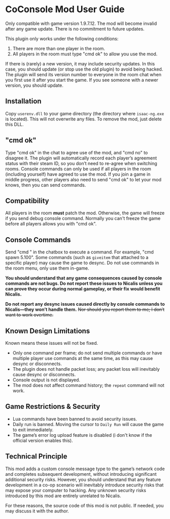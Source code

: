 # CoConsole Mod User Guide

Only compatible with game version 1.9.7.12. The mod will become invalid after any game update. There is no commitment to future updates.

This plugin only works under the following conditions:

1. There are more than one player in the room.
2. All players in the room must type "cmd ok" to allow you use the mod.

If there is (rarely) a new version, it may include security updates. In this case, you should update (or stop use the old plugin) to avoid being hacked. The plugin will send its version number to everyone in the room chat when you first use it after you start the game. If you see someone with a newer version, you should update.

## Installation

Copy `userenv.dll` to your game directory (the directory where `isaac-ng.exe` is located). This will not overwrite any files. To remove the mod, just delete this DLL.

## "cmd ok"

Type "cmd ok" in the chat to agree use of the mod, and "cmd no" to disagree it. The plugin will automatically record each player’s agreement status with their steam ID, so you don’t need to re-agree when switching rooms. Console commands can only be used if all players in the room (including yourself) have agreed to use the mod. If you join a game in middle progress, other players also need to send "cmd ok" to let your mod knows, then you can send commands.

## Compatibility

All players in the room **must** patch the mod. Otherwise, the game will freeze if you send debug console command. Normally you can't freeze the game before all players allows you with "cmd ok".

## Console Commands

Send "cmd <command>" in the chatbox to execute a command. For example, "cmd spawn 5.100". Some commands (such as `giveitem` that attached to a specific player) may cause the game to desync. Do not use commands in the room menu, only use them in-game.

**You should understand that any game consequences caused by console commands are not bugs. Do not report these issues to Nicalis unless you can prove they occur during normal gameplay, or their fix would benefit Nicalis.**

**Do not report any desync issues caused directly by console commands to Nicalis—they won’t handle them.** ~~Nor should you report them to me; I don’t want to work overtime.~~

## Known Design Limitations

Known means these issues will not be fixed.

- Only one command per frame; do not send multiple commands or have multiple player use commands at the same time, as this may cause desync or disconnects.
- The plugin does not handle packet loss; any packet loss will inevitably cause desync or disconnects.
- Console output is not displayed.
- The mod does not affect command history; the `repeat` command will not work.

## Game Restrictions & Security

- Lua commands have been banned to avoid security issues.
- Daily run is banned. Moving the cursor to `Daily Run` will cause the game to exit immediately.
- The game’s error log upload feature is disabled (i don't know if the official version enables this).

## Technical Principle

This mod adds a custom console message type to the game’s network code and completes subsequent development, without introducing significant additional security risks. However, you should understand that any feature development in a co-op scenario will inevitably introduce security risks that may expose your computer to hacking. Any unknown security risks introduced by this mod are entirely unrelated to Nicalis.

For these reasons, the source code of this mod is not public. If needed, you may discuss it with the author.

